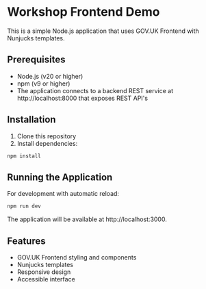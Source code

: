 # Workshop Frontend Demo

This is a simple Node.js application that uses GOV.UK Frontend with Nunjucks templates.

## Prerequisites

- Node.js (v20 or higher)
- npm (v9 or higher)
- The application connects to a backend REST service at http://localhost:8000 that exposes REST API's

## Installation

1. Clone this repository
2. Install dependencies:

```bash
npm install
```

## Running the Application

For development with automatic reload:

```bash
npm run dev
```

The application will be available at http://localhost:3000.

## Features

- GOV.UK Frontend styling and components
- Nunjucks templates
- Responsive design
- Accessible interface
